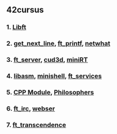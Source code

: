 
## 42cursus
### 1. [Libft](https://yeosong1.github.io/blog/posts/2020/04/21/libft.html)
### 2. [get_next_line](https://yeosong1.github.io/blog/posts/2020/04/21/get_next_line.html), [ft_printf](https://yeosong1.github.io/blog/posts/2020/04/21/ft_printf.html), [netwhat](https://yeosong1.github.io/blog/posts/2020/04/21/netwhat.html)
### 3. [ft_server](https://yeosong1.github.io/blog/posts/2020/4/23/ft_server.html), [cud3d](cub3d), [miniRT](_posts/miniRT.md)
### 4. [libasm](_posts/libasm), [minishell](minishell), [ft_services](ft_services)
### 5. [CPP Module](CPP_Module), [Philosophers](Philosophers)
### 6. [ft_irc](ft_irc), [webser](webser)
### 7. [ft_transcendence](ft_transcendence)
